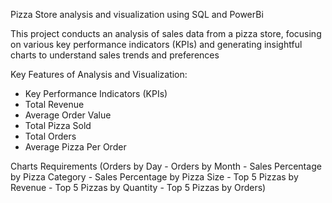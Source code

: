 Pizza Store analysis and visualization using SQL and PowerBi

This project conducts an analysis of sales data from a pizza store, focusing on various key performance indicators (KPIs) 
and generating insightful charts to understand sales trends and preferences

Key Features of Analysis and Visualization:
- Key Performance Indicators (KPIs) 
 - Total Revenue  
 - Average Order Value 
 - Total Pizza Sold 
 - Total Orders
 -  Average Pizza Per Order

Charts Requirements (Orders by Day - Orders by Month - Sales Percentage by Pizza Category - Sales Percentage by Pizza Size - Top 5 Pizzas by Revenue - Top 5 Pizzas by Quantity - Top 5 Pizzas by Orders)
